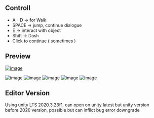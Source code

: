 ## Controll
- A - D -> for Walk
- SPACE -> jump, continue dialogue
- E -> interact with object
- Shift -> Dash
- Click to continue ( sometimes )

## Preview
[![image](https://user-images.githubusercontent.com/45060322/217021545-2b0075df-6de9-4c71-9fce-6c151213287a.png)](https://youtu.be/7bjifx9u3xE)

![image](https://user-images.githubusercontent.com/45060322/217014309-922186ca-5d74-43d3-b40d-b76ebcb04043.png)
![image](https://user-images.githubusercontent.com/45060322/217014389-f964a5a6-2204-489c-bb31-9514314b6404.png)
![image](https://user-images.githubusercontent.com/45060322/217014449-5a0ddf8b-eeed-42fb-9321-5bb3ffedb407.png)
![image](https://user-images.githubusercontent.com/45060322/217014531-43b5e837-c4c7-46a2-b416-34ce27d0e6ce.png)
![image](https://user-images.githubusercontent.com/45060322/217014602-da8d9cec-1541-479e-9283-2b0a314265fa.png)


## Editor Version
Using unity LTS 2020.3.23f1, can open on unity latest but unity version before 2020 version, possible but can inflict bug error downgrade
